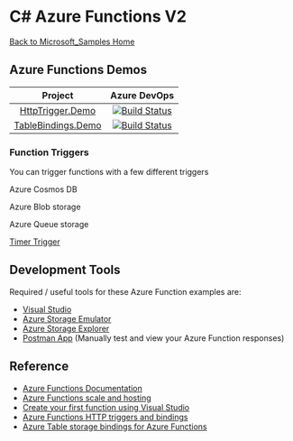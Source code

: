 # C# Azure Functions V2

[Back to Microsoft_Samples Home](../readme.md)

## Azure Functions Demos

| Project  |  Azure DevOps            |
| :--------:    |   :-----:           |
| [HttpTrigger.Demo](HttpTrigger.Demo/readme.md)        |     [![Build Status](https://dev.azure.com/markogdev/Microsoft_Samples/_apis/build/status/Azure.Functions.TableBindings.Demo)](https://dev.azure.com/markogdev/Microsoft_Samples/_build/latest?definitionId=4)        | 
| [TableBindings.Demo](TableBindings.Demo/readme.md)        |     [![Build Status](https://dev.azure.com/markogdev/Microsoft_Samples/_apis/build/status/Azure.Functions.TableBindings.Demo)](https://dev.azure.com/markogdev/Microsoft_Samples/_build/latest?definitionId=4)    | 

### Function Triggers 

You can trigger functions with a few different triggers

Azure Cosmos DB

Azure Blob storage

Azure Queue storage

[Timer Trigger](https://docs.microsoft.com/en-us/azure/azure-functions/functions-create-scheduled-function)


 
## Development Tools
Required / useful tools for these Azure Function examples are:

* [Visual Studio](https://visualstudio.microsoft.com/)
* [Azure Storage Emulator](https://docs.microsoft.com/en-us/azure/storage/common/storage-use-emulator)
* [Azure Storage Explorer](https://azure.microsoft.com/en-us/features/storage-explorer/)
* [Postman App](https://www.getpostman.com/) (Manually test and view your Azure Function responses)

## Reference 

* [Azure Functions Documentation](https://docs.microsoft.com/en-us/azure/azure-functions/)
* [Azure Functions scale and hosting](https://docs.microsoft.com/en-us/azure/azure-functions/functions-scale)
* [Create your first function using Visual Studio](https://docs.microsoft.com/en-us/azure/azure-functions/functions-create-your-first-function-visual-studio)
* [Azure Functions HTTP triggers and bindings](https://docs.microsoft.com/en-us/azure/azure-functions/functions-bindings-http-webhook)
* [Azure Table storage bindings for Azure Functions](https://docs.microsoft.com/en-us/azure/azure-functions/functions-bindings-storage-table)





